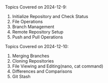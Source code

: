 Topics Covered on 2024-12-9:
1. Initialize Repository and Check Status
2. File Operations
3. Branch Management
4. Remote Repository Setup
5. Push and Pull Operations

Topics Covered on 2024-12-10:
1. Merging Branches
2. Cloning Repositories
3. File Viewing and Editing(nano, cat command)
4. Differences and Comparisons
5. Git Stash


